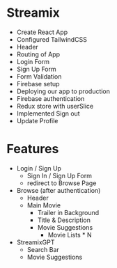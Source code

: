 # Streamix

- Create React App
- Configured TailwindCSS
- Header
- Routing of App
- Login Form
- Sign Up Form
- Form Validation
- Firebase setup
- Deploying our app to production
- Firebase authentication
- Redux store with userSlice
- Implemented Sign out
- Update Profile

# Features

- Login / Sign Up
  - Sign In / Sign Up Form
  - redirect to Browse Page
- Browse (after authentication)
  - Header
  - Main Movie
    - Trailer in Background
    - Title & Description
    - Movie Suggestions
      - Movie Lists \* N
- StreamixGPT
  - Search Bar
  - Movie Suggestions
